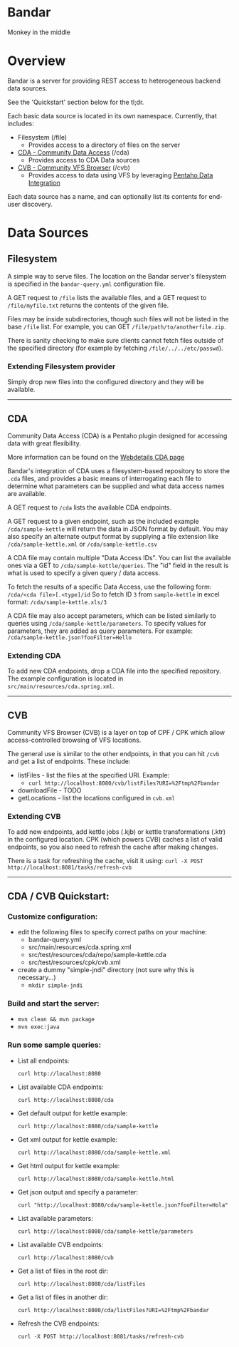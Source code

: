 Bandar
======

Monkey in the middle


Overview
========

Bandar is a server for providing REST access to heterogeneous backend data
sources.

See the 'Quickstart' section below for the tl;dr.

Each basic data source is located in its own namespace. Currently, that
includes:

- Filesystem (/file)
  - Provides access to a directory of files on the server
- [CDA - Community Data Access](https://github.com/webdetails/cda) (/cda)
  - Provides access to CDA Data sources
- [CVB - Community VFS Browser](https://github.com/webdetails/cvb) (/cvb)
  - Provides access to data using VFS by leveraging
    [Pentaho Data Integration](http://kettle.pentaho.com/)

Each data source has a name, and can optionally list its contents for end-user
discovery.

Data Sources
============

Filesystem
----------

A simple way to serve files.  The location on the Bandar server's filesystem is
specified in the `bandar-query.yml` configuration file.

A GET request to `/file` lists the available files, and a GET request to
`/file/myfile.txt` returns the contents of the given file.

Files may be inside subdirectories, though such files will not be listed in the
base `/file` list.  For example, you can GET `/file/path/to/anotherfile.zip`.

There is sanity checking to make sure clients cannot fetch files outside of
the specified directory (for example by fetching `/file/../../etc/passwd`).

### Extending Filesystem provider
Simply drop new files into the configured directory and they will be available.

----

CDA
---

Community Data Access (CDA) is a Pentaho plugin designed for accessing data
with great flexibility.

More information can be found on the [Webdetails CDA page](http://www.webdetails.pt/ctools/cda.html)

Bandar's integration of CDA uses a filesystem-based repository to store the
`.cda` files, and provides a basic means of interrogating each file to
determine what parameters can be supplied and what data access names are
available.

A GET request to `/cda` lists the available CDA endpoints.

A GET request to a given endpoint, such as the included example
`/cda/sample-kettle` will return the data in JSON format by default.  You may
also specify an alternate output format by supplying a file extension like
`/cda/sample-kettle.xml` or `/cda/sample-kettle.csv`

A CDA file may contain multiple "Data Access IDs".  You can list the available
ones via a GET to `/cda/sample-kettle/queries`.  The "id" field in the result
is what is used to specify a given query / data access.

To fetch the results of a specific Data Access, use the following form:
`/cda/<cda file>[.<type]/id`
So to fetch ID `3` from `sample-kettle` in excel format:
`/cda/sample-kettle.xls/3`

A CDA file may also accept parameters, which can be listed similarly to queries
using `/cda/sample-kettle/parameters`.  To specify values for parameters, they
are added as query parameters.  For example:
`/cda/sample-kettle.json?fooFilter=Hello`

### Extending CDA
To add new CDA endpoints, drop a CDA file into the specified repository.
The example configuration is located in `src/main/resources/cda.spring.xml`.

----

CVB
---

Community VFS Browser (CVB) is a layer on top of CPF / CPK which allow
access-controlled browsing of VFS locations.

The general use is similar to the other endpoints, in that you can hit `/cvb`
and get a list of endpoints. These include:
- listFiles - list the files at the specified URI. Example:
  - `curl http://localhost:8080/cvb/listFiles?URI=%2Ftmp%2Fbandar`
- downloadFile - TODO
- getLocations - list the locations configured in `cvb.xml`

### Extending CVB
To add new endpoints, add kettle jobs (.kjb) or kettle transformations
(.ktr) in the configured location. CPK (which powers CVB) caches a list of
valid endpoints, so you also need to refresh the cache after making changes.

There is a task for refreshing the cache, visit it using:
`curl -X POST http://localhost:8081/tasks/refresh-cvb`

----


CDA / CVB Quickstart:
---------------------

### Customize configuration:
  - edit the following files to specify correct paths on your machine:
    - bandar-query.yml
    - src/main/resources/cda.spring.xml
    - src/test/resources/cda/repo/sample-kettle.cda
    - src/test/resources/cpk/cvb.xml
  - create a dummy "simple-jndi" directory (not sure why this is necessary...)
    - `mkdir simple-jndi`

### Build and start the server:
  - `mvn clean && mvn package`
  - `mvn exec:java`

### Run some sample queries:
- List all endpoints:

  `curl http://localhost:8080`

- List available CDA endpoints:

  `curl http://localhost:8080/cda`

- Get default output for kettle example:

  `curl http://localhost:8080/cda/sample-kettle`

- Get xml output for kettle example:

  `curl http://localhost:8080/cda/sample-kettle.xml`

- Get html output for kettle example:

  `curl http://localhost:8080/cda/sample-kettle.html`

- Get json output and specify a parameter:

  `curl "http://localhost:8080/cda/sample-kettle.json?fooFilter=Hola"`

- List available parameters:

  `curl http://localhost:8080/cda/sample-kettle/parameters`

- List available CVB endpoints:

  `curl http://localhost:8080/cvb`

- Get a list of files in the root dir:

  `curl http://localhost:8080/cda/listFiles`

- Get a list of files in another dir:

  `curl http://localhost:8080/cda/listFiles?URI=%2Ftmp%2Fbandar`

- Refresh the CVB endpoints:

  `curl -X POST http://localhost:8081/tasks/refresh-cvb`

